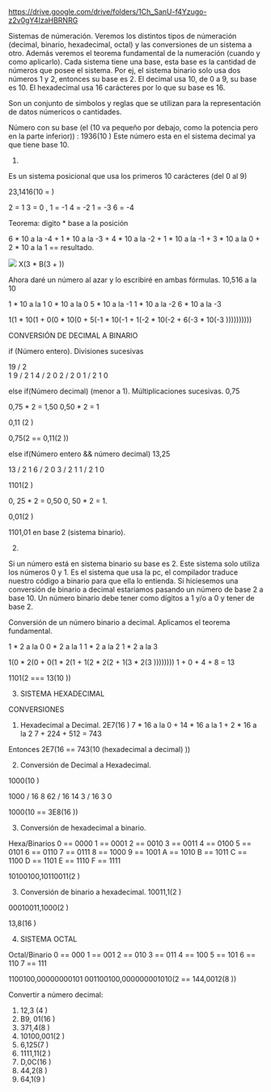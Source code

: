 <!-- DRIVE -->
https://drive.google.com/drive/folders/1Ch_SanU-f4Yzugo-z2v0gY4IzaHBRNRG

<!-- 1RA CLASE -->
Sistemas de númeración. Veremos los distintos tipos de númeración (decimal, binario, hexadecimal, octal) y las conversiones de un sistema a otro. Además veremos el teorema fundamental de la numeración (cuando y como aplicarlo). Cada sistema tiene una base, esta base es la cantidad de números que posee el sistema. Por ej, el sistema binario solo usa dos números 1 y 2, entonces su base es 2. El decimal usa 10, de 0 a 9, su base es 10. El hexadecimal usa 16 carácteres por lo que su base es 16.  

<!-- Sistemas de númeración -->
Son un conjunto de simbolos y reglas que se utilizan para la representación de datos númericos o cantidades.

Número con su base (el (10 va pequeño por debajo, como la potencia pero en la parte inferior)) :
1936(10                                                                                                     )
Este número esta en el sistema decimal ya que tiene base 10.

1. <!-- SISTEMA DECIMAL  -->
Es un sistema posicional que usa los primeros 10 carácteres (del 0 al 9)
<!-- Como aplicar el teorema fundamental de la numeración cuando queramos hacer la conversión de un numero en x base a base 10. -->
<!-- (En la guía hay muchos ejs de este teorema) 
Ejemplo aplicandolo en un número con base 10: -->
23,1416(10 =                        )
<!-- Habiamos dicho que el sistema decimal es un sistema posicional, es decir sus digitos tienen una posición. Estas posiciones las identificamos referenciandonos con la coma, los números a su derecha, es decir los decimales, son negativos, y los números de su izquierda son positivos. El número antes de la coma vale 0 y el número después de la coma vale -1. -->
<!-- En este caso las posiciones son:  -->
2 = 1
3 = 0
,
1 = -1
4 = -2
1 = -3
6 = -4
<!-- Ahora con los números, sus posiciones y la base del número podemos llevar a cabo el teorema, que consiste en sumar los productos. 
Pero, ¿los productos de que? De una multiplicación que se hará por cada número existente. 
Esta será: el digito * su base elevado a la posición. Las multiplicaciones pueden ser desde atras o desde adelante.--> Teorema: digito * base a la posición
6 * 10 a la -4 + 
1 * 10 a la -3 + 
4 * 10 a la -2 + 
1 * 10 a la -1 + 
3 * 10 a la 0 + 
2 * 10 a la 1 == resultado.

<!-- A esto se le llama aplicarle el teorema fundamental a un número.. Pero ahora queremos ver la definición expresada correctamente, la siguiente: -->
<img src="Imgs/TeoremaExpresado.png">
<!--
Que es similar pero remplazando los digitos con una X acompañada del número de su posición en la esquina inferior derecha, y reemplazando también el número de la base por una B con el número de la posición como potencia 
-->
X(3 * B(3  +                                                )) 
<!-- Y sigue con el resto de multiplicaciones según la cantidad de dígitos. Será una multiplicación por cada dígito. Recordemos, se multiplica a el por su base elevada en por la posición en la que se encuentre. Y recordemos también que las posiciones se identifican desde la coma, los números de su izquierda son números + comenzando desde 0, y hacia su derecha son números negativos comenzando desde -1.  -->

Ahora daré un número al azar y lo escribiré en ambas fórmulas.
10,516 a la 10

<!-- Aplicación -->
1 * 10 a la 1
0 * 10 a la 0
5 * 10 a la -1
1 * 10 a la -2
6 * 10 a la -3

<!-- Definición -->
1(1 * 10(1  +  0(0 * 10(0  +  5(-1 * 10(-1  +  1(-2 * 10(-2  +  6(-3 * 10(-3                         )))))))))) 


CONVERSIÓN DE DECIMAL A BINARIO 
<!-- Hay 3 casos. Cuando el número es entero, cuando es decimal sin parte entera (menor a 1), cuando tiene ambas entero y decimales (la más díficil) -->

if (Número entero). Divisiones sucesivas
<!-- Usaremos el 19. Debemos usar el método de las divisiones sucesivas. Esto consiste en dividir al número sucesivamente por la base a la que lo queremos llevar (en este caso la base 2 del sistema binario) debemos continuar dividiendo los cocientes de la división hasta que encontrar el cociente 0, sin importar el resto final. Ejemplo:  -->

19 / 2    
1   9 / 2
    1   4 / 2
        0   2 / 2
            0   1 / 2
                1   0
<!-- Restos: 1 1 0 0 1 (en el orden obtenido, se deberán invertir para formar el número convertido) -->
<!--Los restos obtenidos por las divisiónes del número principal y los cocientes formarán al número convertido en el sistema deseado. 
Los restos se deben ordenar del último hacia el primero, en este caso el 19 en decimal convertido a binario nos dió 10011(2  -->


else if(Número decimal) (menor a 1). Múltiplicaciones sucesivas. 
0,75
<!-- El metodo a usar consiste en multiplicar por la base a la que lo queremos llevar (2 en esta caso) al número y luego a los decimales del resultado. Similar al metodo anterior pero en vez de dividiendo cocientes multiplicando decimales. 
Se comienza operando al número inicial y luego se continúa multiplicando a los décimales del resultado hasta obtener un número entero como resultado, sin decimales. Los números enteros que se obtendrán en las multiplicaciones serán los números que formarán al número de la conversión, y estarán ubicados en la posición negativas, es decir las decimales. El primer número entero se ubicará en la posición -1, el siguiente en la posición -2. Resolvemos la conversión de este número para que se comprenda. -->

0,75 * 2 = 1,50 <!--Como dijimos, el número entero es el primer número decimal de la conversión final que se ubicará en P-1 -->
0,50 * 2 = 1    <!--Se frenan las múltiplicaciones sucesivas ya que no tenemos más decimales que multiplicar.-->
<!-- Entonces el número 0,75 en decimal convertido a binario es:  -->
0,11 (2                                     )
<!-- Recordemos que esta elevado a la base del sistema al que lo queremos convertir (binario en este caso) -->
0,75(2 == 0,11(2                                                    ))



else if(Número entero && número decimal)
13,25
<!-- Ahora debemos usar ambos metodos. El de divisiones para el número entero y las multiplicaciones para los decimales. -->
<!-- Metodo de divisiones sucesivas para convertir al 13 en sistema binario -->
13 / 2
1    6 / 2
     0   3 / 2
         1   1 / 2
             1   0
<!-- Entonces el número 13(10 en sistema binario es : -->
1101(2                                                              )
<!-- Recordar invertir los restos obtenidos, desde el último hasta el primero. -->

<!-- Metodo de multiplicaciones sucesivas para convertir al 0,25 en sistema binario. -->
0, 25 * 2 = 0,50 
0, 50 * 2 = 1.
<!-- Números obtenidos en 0 (p-1) y 1 (p-2) -->
<!-- Entonces el número 0,25(10 en sistema binario es:  -->
0,01(2                                                              )

<!-- Entonces ya con ambas conversiones a binario (la de los números enteros y la de los decimales) debemos unirlas para obtener el resultado completo) Entonces 13,25 en sistema decimal equivale en sistema binario al número:  -->
1101,01 en base 2 (sistema binario).



<!-- FIN SISTEMA DECIMAL Y SUS CONVERSIONES A BINARIO.-->


 





2. <!--SISTEMA BINARIO-->
Si un número está en sistema binario su base es 2. Este sistema solo utiliza los números 0 y 1. Es el sistema que usa la pc, el compilador traduce nuestro código a binario para que ella lo entienda.
Si hiciesemos una conversión de binario a decimal estariamos pasando un número de base 2 a base 10.
Un número binario debe tener como dígitos a 1 y/o a 0 y tener de base 2.


Conversión de un número binario a decimal. Aplicamos el teorema fundamental. 
<!-- Recordemos, este teorema se usa en conversión a DECIMAL, osea base 10. Por eso lo usamos en este caso. -->
<!-- Para realizar la conversión el primer paso es obtener las posiciones de los dígitos, usaremos el número 1101(2                      )
Este número no tiene coma eso significa que estará al final, no tiene decimales. Entonces la posición del último digito 1 es 0, y suma 1 hacia su izquierda. Entonces las multiplicaciones a las que debemos sumar sus productos quedarían así:  -->

<!-- Cuentas -->
1 * 2 a la 0
0 * 2 a la 1 
1 * 2 a la 2
1 * 2 a la 3

<!-- Formula -->
1(0 * 2(0 + 0(1 * 2(1 + 1(2 * 2(2 + 1(3 * 2(3                                       )))))))) 
    1     +     0      +     4      +      8    = 13
                    
<!-- Este resultado nos informa que el número 1101 en sistema binario equivale al número 10 en sistema decimal -->
1101(2 === 13(10                                                                                                 ))

<!-- FIN DEL SISTEMA BINARIO Y SU CONVERSIÓN A DECIMAL. -->



3. SISTEMA HEXADECIMAL
<!-- 
Este sistema tiene 16 carácteres por lo tanto su base es 16, utiliza los 10 dígitos del sistema decimal y las primeras 6 letras del abecedario, por lo tanto maneja carácteres alfanúmericos. Los 6 carácteres alfabéticos tienen un valor númerico, ellos son:
A == 10
B == 11
C == 12 
D == 13
E == 14
F == 15 
Es decir que se le agregan 5 números que pueden ser representados por letras. La A repite a un número ya existente en el sistema, el 10.
-->


CONVERSIONES
 
1. Hexadecimal a Decimal. 
2E7(16<!-- Debemos utilizar el teorema fundamental ya que queremos obtener un número decimal.--> )
7 * 16 a la 0 + 14 * 16 a la 1 + 2 * 16 a la 2
7 + 224 + 512 = 
743 <!--Resultado final-->

Entonces 2E7(16 == 743(10 (hexadecimal a decimal) ))


2. Conversión de Decimal a Hexadecimal. 
<!-- Ya que no debemos usar el teorema por no buscar base 10 si no 16, debemos usar unos de los metodos de multiplicación o división, según los números que operemos (positivos o negativos)
Convertiremos el decimal 1000(10  a hexadecimal. Ya que es un número entero debemos realizar divisiones sucesivas.-->
1000(10                                                 )

1000 / 16
8      62 / 16
       14   3 / 16
            3   0

<!-- Recordemos, al llegar al cociente 0 se acaba la división sucesiva y se debe formar el número por los restos encontrados desde el último hasta el primero. RECORDEMOS desde el 11 los números deben ser representados por letras en el sistema hexadecimal, por lo tanto nuestro 14 será una E, la conversión quedará :  -->
1000(10 == 3E8(16                                                                                   ))


3. Conversión de hexadecimal a binario.
<!-- Para realizar esta conversión se reemplaza cada dígito hexadecimal por su representación binaria con 4 dígitos.
Tabla que muestra las equivalencias:  -->
Hexa/Binarios
0  == 0000
1  == 0001
2  == 0010
3  == 0011 
4  == 0100
5  == 0101
6  == 0110
7  == 0111
8  == 1000
9  == 1001
A  == 1010
B  == 1011
C  == 1100
D  == 1101
E  == 1110
F  == 1111

<!-- Entonces si tenemos el número: A4,B3(16, convertir a binario (2. -->
10100100,10110011(2                                                                         )


3. Conversión de binario a hexadecimal.
10011,1(2                               )
<!-- Ya que las equivalencias requieren de 4 números binarios, deberemos rellenar 2 familias de números que quedan aislados, el número 1 en los decimales y el primer número 1 de los enteros. En los decimales rellenaremos con 3 ceros. Y al primer número le agregaremos adelante 3 ceros también. ¿Por qué es el 1 de adelante y no el de átras el que queda aislado? Porque los grupos se forman desde la coma hacia atras o hacia adelante, depende si estamos uniendo decimales o enteros. Por eso la única familia que se encontró son los números en las posiciones 0, 1, 2  y 3. -->
00010011,1000(2                         )
<!-- Ya con los huecos rellenados podemos realizar la conversión con la tabla. -->
13,8(16 <!--Recordemos que hexadecimal reemplaza por letras a partir del 10 por lo que: --> )
<!-- En este caso no podemos reemplazar el 13 por una D ya que la D tiene su valor propio en la tabla. -->


<!-- FIN SISTEMA HEXADECIMAL -->




4. SISTEMA OCTAL
<!-- El cambio de octal a binario y viceversa se puede hacer fácilmente desde una tabla. -->
Octal/Binario
0 == 000
1 == 001
2 == 010
3 == 011
4 == 100
5 == 101
6 == 110
7 == 111
<!-- Número binario a convertir 1100100,00000000101. Debemos separarlo en grupos de 3 ya que esa es la cantidad de carácteres que tienen los binarios en la tabla de conversión, recordar que los números se obtienen desde la coma hacia la izq o der, depende el caso. Cuando resten números y no se formen las familias (esto sucederá cuando la cantidad de números decimales o enteros no es múltiplo de 3) debemos rellenar con 0, los suficientes para formar el grupo de 3.-->
1100100,00000000101 
001100100,000000001010(2 == 144,0012(8                                  ))
<!-- Rellenamos con 2 ceros al comienzo y un 0 al final para formar los grupos restantes. -->



<!-- EJERCICIOS FINALES -->
Convertir a número decimal:
<!-- Como vimos, debemos usar el teorema que consiste en sumar los productos de los dígitos por la base elevado a la posición del dígito. -->
1. 12,3 (4      )
2. B9, 01(16    )
3. 371,4(8      )
4. 10100,001(2  ) 
5. 6,125(7      )
6. 1111,11(2    )
7. D,0C(16      )
8. 44,2(8       )
9. 64,1(9       )

<!-- Resoluciones en carpeta -->

<!-- FIN DE LA PRIMER CLASE. -->